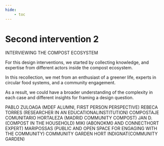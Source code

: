 ```yaml
---
hide:
    - toc
---
```


# Second intervention 2


INTERVIEWING THE COMPOST ECOSYSTEM

For this design interventions, we started by collecting knowledge, and expertise from different actors inside the compost ecosystem.

In this recollection, we met from an enthusiast of a greener life, experts in circular food systems, and a community engagement.

As a result, we could have a broader understanding of the complexity in each case and different insights for framing a design question.

PABLO ZULOAGA (MDEF ALUMNI, FIRST PERSON PERSPECTIVE)
REBECA TORRES (RESEARCHER IN AN EDUCATIONALINSTITUTION)
COMPOSTAJE COMUNITARIO HORTALEZA (MADRID COMMUNITY COMPOST)
JAN D. (COMPOST IN THE HOUSEHOLD)
MIKI (ABONOKM0 AND CONNECTHORT EXPERT)
MARIPOSSAS (PUBLIC AND OPEN SPACE FOR ENGAGING WITH THE COMMUNITY)
COMMUNITY GARDEN HORT INDIGNAT(COMMUNITY GARDEN)
